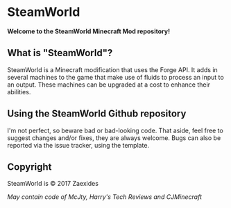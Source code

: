 SteamWorld
===================
**Welcome to the SteamWorld Minecraft Mod repository!**

## What is "SteamWorld"?
SteamWorld is a Minecraft modification that uses the Forge API. It adds in several machines to the game that make use of fluids to process an input to an output. These machines can be upgraded at a cost to enhance their abilities.

## Using the SteamWorld Github repository
I'm not perfect, so beware bad or bad-looking code.
That aside, feel free to suggest changes and/or fixes, they are always welcome.
Bugs can also be reported via the issue tracker, using the template.

## Copyright
SteamWorld is © 2017 Zaexides

*May contain code of McJty, Harry's Tech Reviews and CJMinecraft*
